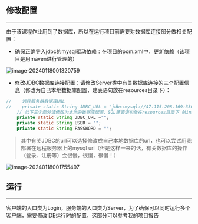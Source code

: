 ## 修改配置

------

由于该课程作业用到了数据库，所以在运行项目前需要对数据库连接部分做相关配置：

- 确保正确导入jdbc的mysql驱动依赖：在项目的pom.xml中，更新依赖（该项目是用maven进行管理的）

![image-20240118001320759](C:\Users\11\AppData\Roaming\Typora\typora-user-images\image-20240118001320759.png)

- 修改JDBC数据库连接配置：请修改Server类中有关数据库连接的三个配置信息（修改为自己本地数据库配置，建表语句放在resources目录下）：

```java
//    远程服务器数据库URL
//    private static String JDBC_URL = "jdbc:mysql://47.115.208.169:3306/MiniQQ?useUnicode=true&useSSL=false&serverTimezone=GMT&characterEncoding=UTF-8";
    // 以下三个部分请修改为本地的数据库配置，SQL建表语句放在resources目录下（MiniQQ.sql）
    private static String JDBC_URL ="";
    private static String USER = "";
    private static String PASSWORD = "";
```

> 其中有关JDBC的url可以选择修改成自己本地数据库的url，也可以尝试用我部署在远程服务器上的mysql url（但是这样一来的话，有关数据库的操作（登录、注册等）会很慢，很慢，很慢！）

![image-20240118001755497](C:\Users\11\AppData\Roaming\Typora\typora-user-images\image-20240118001755497.png)



## 运行

------

客户端的入口类为Login，服务端的入口类为Server，为了确保可以同时运行多个客户端，需要修改IDE运行时的配置，这部分可以参考我的项目报告